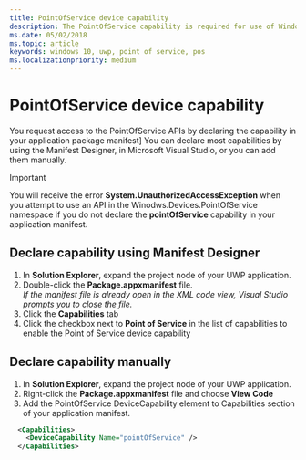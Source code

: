 ```yaml
---
title: PointOfService device capability
description: The PointOfService capability is required for use of Windows.Devices.PointOfService namespace
ms.date: 05/02/2018
ms.topic: article
keywords: windows 10, uwp, point of service, pos
ms.localizationpriority: medium
---
```

# PointOfService device capability
You request access to the PointOfService APIs by declaring the capability in your application package manifest]  You can declare most capabilities by using the Manifest Designer, in Microsoft Visual Studio, or you can add them manually.  

> [!Important]
> You will receive the error **System.UnauthorizedAccessException** when you attempt to use an API in the Winodws.Devices.PointOfService namespace if you do not declare the **pointOfService** capability in your application manifest. 

## Declare capability using Manifest Designer

1. In **Solution Explorer**, expand the project node of your UWP application.
2. Double-click the **Package.appxmanifest** file.  
*If the manifest file is already open in the XML code view, Visual Studio prompts you to close the file.*
3. Click the **Capabilities** tab
4. Click the checkbox next to **Point of Service** in the list of capabilities to enable the Point of Service device capability


## Declare capability manually

1. In **Solution Explorer**, expand the project node of your UWP application.
2. Right-click the **Package.appxmanifest** file and choose **View Code**
3. Add the PointOfService DeviceCapability element to Capabilities section of your application manifest.  

```xml
  <Capabilities>
    <DeviceCapability Name="pointOfService" />
  </Capabilities>
   ```
